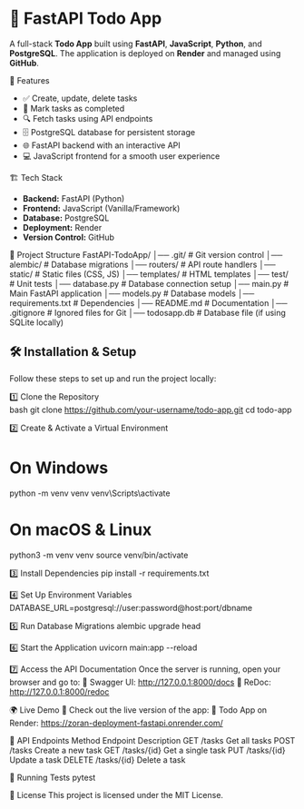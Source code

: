 # 📝 FastAPI Todo App

A full-stack **Todo App** built using **FastAPI**, **JavaScript**, **Python**, and **PostgreSQL**. The application is deployed on **Render** and managed using **GitHub**.

🚀 Features

- ✅ Create, update, delete tasks
- 📌 Mark tasks as completed
- 🔍 Fetch tasks using API endpoints
- 🗄️ PostgreSQL database for persistent storage
- 🌐 FastAPI backend with an interactive API
- 💻 JavaScript frontend for a smooth user experience

🏗️ Tech Stack

- **Backend:** FastAPI (Python)
- **Frontend:** JavaScript (Vanilla/Framework)
- **Database:** PostgreSQL
- **Deployment:** Render
- **Version Control:** GitHub

📂 Project Structure
FastAPI-TodoApp/ 
│── .git/ # Git version control
│── alembic/ # Database migrations
│── routers/ # API route handlers
│── static/ # Static files (CSS, JS)
│── templates/ # HTML templates
│── test/ # Unit tests
│── database.py # Database connection setup
│── main.py # Main FastAPI application
│── models.py # Database models
│── requirements.txt # Dependencies
│── README.md # Documentation
│── .gitignore # Ignored files for Git
│── todosapp.db # Database file (if using SQLite locally)


## 🛠️ Installation & Setup
Follow these steps to set up and run the project locally:

1️⃣ Clone the Repository  
  bash
  git clone https://github.com/your-username/todo-app.git
  cd todo-app

2️⃣ Create & Activate a Virtual Environment
  # On Windows
  python -m venv venv
  venv\Scripts\activate
  
  # On macOS & Linux
  python3 -m venv venv
  source venv/bin/activate

3️⃣ Install Dependencies
  pip install -r requirements.txt

4️⃣ Set Up Environment Variables
  DATABASE_URL=postgresql://user:password@host:port/dbname

5️⃣ Run Database Migrations
  alembic upgrade head

6️⃣ Start the Application
  uvicorn main:app --reload

7️⃣ Access the API Documentation
Once the server is running, open your browser and go to:
  🔹 Swagger UI: http://127.0.0.1:8000/docs
  🔹 ReDoc: http://127.0.0.1:8000/redoc


🌍 Live Demo
🚀 Check out the live version of the app:
🔗 Todo App on Render: https://zoran-deployment-fastapi.onrender.com/

📜 API Endpoints
Method	Endpoint	Description
  GET	/tasks	            Get all tasks
  POST	/tasks	          Create a new task
  GET	/tasks/{id}	        Get a single task
  PUT	/tasks/{id}	        Update a task
  DELETE	/tasks/{id}	    Delete a task

🧪 Running Tests
pytest

📜 License
This project is licensed under the MIT License.

